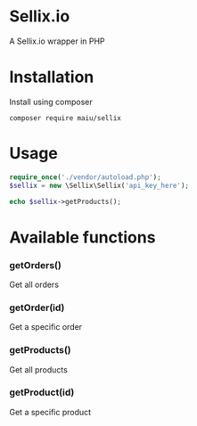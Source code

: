 # Sellix.io
A Sellix.io wrapper in PHP

# Installation
Install using composer
```git
composer require maiu/sellix
```

# Usage

```php
require_once('./vendor/autoload.php');
$sellix = new \Sellix\Sellix('api_key_here');

echo $sellix->getProducts();
```

# Available functions

### getOrders()
Get all orders

### getOrder(id)
Get a specific order

### getProducts()
Get all products

### getProduct(id)
Get a specific product
